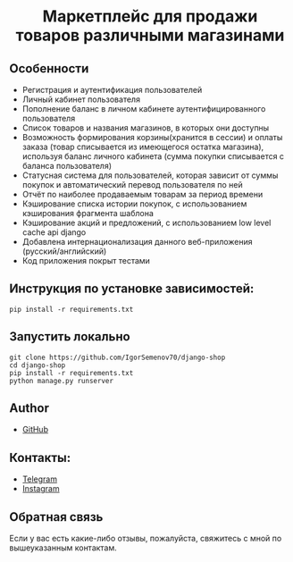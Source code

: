 # <p align="center">Маркетплейс для продажи товаров различными магазинами</p>

## Особенности
- Регистрация и аутентификация пользователей
- Личный кабинет пользователя
- Пополнение баланс в личном кабинете аутентифицированного пользователя
- Список товаров и названия магазинов, в которых они доступны 
- Возможность формирования корзины(хранится в сессии) и оплаты заказа (товар списывается из имеющегося остатка магазина), 
используя баланс личного кабинета (сумма покупки списывается с баланса пользователя)
- Статусная система для пользователей, которая зависит от суммы покупок и автоматический перевод пользователя по ней
- Отчёт по наиболее продаваемым товарам за период времени
- Кэширование списка истории покупок, с использованием кэширования фрагмента шаблона
- Кэширование акций и предложений, с использованием low level cache api django
- Добавлена интернационализация данного веб-приложения (русский/английский)
- Код приложения покрыт тестами

## Инструкция по установке зависимостей:
```
pip install -r requirements.txt
```
## Запустить локально
```
git clone https://github.com/IgorSemenov70/django-shop
cd django-shop
pip install -r requirements.txt
python manage.py runserver
```
## Author
- [GitHub](https://github.com/IgorSemenov70)

## Контакты:
- [Telegram](https://t.me/igor_Semenov70/)
- [Instagram](https://www.instagram.com/igor_semenov70/)

## Обратная связь
Если у вас есть какие-либо отзывы, пожалуйста, свяжитесь с мной по вышеуказанным контактам.
